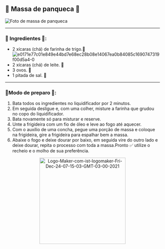 ## 🔵 Massa de panqueca 🥞
![Foto de massa de panqueca](https://i.ibb.co/xHHqshc/massa-panqueca-simples-cozinha-simples-780x470.jpg)

---

### 🔸 Ingredientes 📝:

- 2 xícaras (chá) de farinha de trigo.🌾 <a href="https://imgbb.com/"><img align= "right" heigth= "180" src="https://i.ibb.co/Fn5FzDx/e0171e77c01e849e44bd7e68ec28b08e14067ea0b84085c1690747319f00d5a4-0.png" alt="e0171e77c01e849e44bd7e68ec28b08e14067ea0b84085c1690747319f00d5a4-0" border="0" /></a>
- 2 xícaras (chá) de leite. 🥛
- 3 ovos. 🥚
- 1 pitada de sal. 🧂

----

### 🔸Modo de preparo 💬:

1. Bata todos os ingredientes no liquidificador por 2 minutos.
2. Em seguida desligue e, com uma colher, misture a farinha que grudou no copo do liquidificador.
3. Bata novamente só para misturar e reserve.
4. Unte a frigideira com um fio de óleo e leve ao fogo até aquecer.
5. Com o auxílio de uma concha, pegue uma porção de massa e coloque na frigideira, gire a frigideira para espalhar bem a massa.
6. Abaixe o fogo e deixe dourar por baixo, em seguida vire do outro lado e deixe dourar, repita o processo com toda a massa.Pronto ✅ utilize o recheio e o molho de sua preferência.

<div align= "center">
   <a href="https://ibb.co/sKbGLL7">
     <img height= "280" src="https://i.ibb.co/3p4qttK/Logo-Maker-com-ist-logomaker-Fri-Dec-24-07-15-03-GMT-03-00-2021.png" alt="Logo-Maker-com-ist-logomaker-Fri-Dec-24-07-15-03-GMT-03-00-2021" border="0" /></a>
</div>
